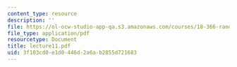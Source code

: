 ```yaml
---
content_type: resource
description: ''
file: https://ol-ocw-studio-app-qa.s3.amazonaws.com/courses/18-366-random-walks-and-diffusion-fall-2006/3f103cd0e1d0446d2a6ab2855d721683_lecture11.pdf
file_type: application/pdf
resourcetype: Document
title: lecture11.pdf
uid: 3f103cd0-e1d0-446d-2a6a-b2855d721683
---
```

